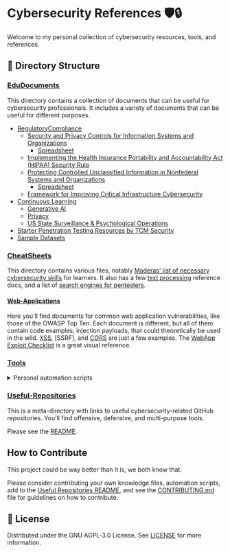 # Cybersecurity References 🛡️🔒

Welcome to my personal collection of cybersecurity resources, tools, and references.

## 📁 Directory Structure

### [EduDocuments](./EduDocuments)

This directory contains a collection of documents that can be useful for cybersecurity professionals. It includes a variety of documents that can be useful for different purposes.
- [RegulatoryCompliance](./EduDocuments/RegulatoryCompliance)
    - [Security and Privacy Controls for Information Systems and Organizations](./EduDocuments/RegulatoryCompliance//800-53r5/SP_800-53_v5_1-derived-OSCAL.pdf "PDF")
        - [Spreadsheet](./EduDocuments/RegulatoryCompliance/800-53r5/sp800-53r5-control-catalog.xlsx "XLSX")
    - [Implementing the Health Insurance Portability and Accountability Act (HIPAA) Security Rule](./EduDocuments/RegulatoryCompliance/800-66r2/NIST.SP.800-66r2.pdf "PDF")
    - [Protecting Controlled Unclassified Information in Nonfederal Systems and Organizations](./EduDocuments/RegulatoryCompliance/800-171/NIST.SP.800-171r2.pdf "PDF")
        - [Spreadsheet](./EduDocuments/RegulatoryCompliance/800-171/sp800-171r2-security-reqs.xlsx "XLSX")
    - [Framework for Improving Critical Infrastructure Cybersecurity](./EduDocuments/RegulatoryCompliance/NIST.CSWP.04162018.pdf "PDF")
- [Continuous Learning](./EduDocuments/Continuous-Learning/)
    - [Generative AI](./EduDocuments/Continuous-Learning/Generative-AI/)
    - [Privacy](./EduDocuments/Continuous-Learning/Privacy/ "Learn about digital privacy.")
    - [US State Surveillance & Psychological Operations](./EduDocuments/Continuous-Learning/US-State_Surveillance-Psyops/ "Learn about state-sanctioned psyops in the US and abroad.")
- [Starter Penetration Testing Resources by TCM Security](./EduDocuments/Pentest_Resources-TCM_Security/ "Resources for pentesters in the making.")
- [Sample Datasets](./EduDocuments/Sample_Datasets/ "A collection of datasets to practice working on.")

### [CheatSheets](./CheatSheets)

This directory contains various files, notably [Maderas' list of necessary cybersecurity skills](./CheatSheets/Get_Started-MaderasSecurityArsenal.md "Maderas Security Arsenal") for learners. It also has a few [text processing](./CheatSheets/text-processing/ "Directory") reference docs, and a list of [search engines for pentesters](./CheatSheets/Search_Engines_for_Pentesters.jpg "Search Engines for Pentesters").

#### [Web-Applications](./Web-Applications)

Here you'll find documents for common web application vulnerabilities, like those of the OWASP Top Ten. Each document is different, but all of them contain code examples, injection payloads, that could theoretically be used in the wild. [XSS](./Web-Applications/XSS.md), [SSRF], and [CORS](./Web-Applications/CORS.md) are just a few examples. The [WebApp Exploit Checklist](./Web-Applications/WebApp-ExploitsChecklist.pdf) is a great visual reference.

### [Tools](./Tools)

<details><summary>Personal automation scripts</summary>

[`extract_video_audio.py`](./Tools/extract_video_audio.py): CLI tool that creates an MP3 audio file from a MP4 file, or files in a directory.

[`firewall_rules.py`](./Tools/firewall_rules.py): CLI tool that optionally accepts a URL as an argument to download a CSV list of known problematic IP addresses and create block rules for Windows Firewall. 

> The default URL downloads the "Botnet C2 Indicators of Compromise (IOCs)" from FEODOtracker, which contains "information on tracked botnet c2s but also IP addresses that were acting as a botnet C2 within the **past 30 days**."

[`hashfile_validator.py`](./Tools/hashfile_validator.py): A CLI tool that automatically detects and validates cryptographic hash checksums against files. It supports MD5, SHA1, SHA256, SHA384, and SHA512, with optional JSON output and additional file information. The tool uses Windows' built-in Certutil for hash calculation.

[`https_ngrok_config.yml`](./Tools/https_ngrok_config.yml): A sample configuration file that starts an Ngrok HTTPS endpoint w/ OAuth support.

[`regex_generator.py`](./Tools/RegexGenerator.py): Generates regex patterns to detect keyword variations, including obfuscated and evasive text, for precise matching.

[`Reset-DockerWslIntergration.ps1`](./Tools/Reset-DockerWslIntegration.ps1): PowerShell script that stops Docker Desktop, Stops WSL, and Unregisters the Docker Destop data.

</details>

### [Useful-Repositories](./Useful-Repositories)

This is a meta-directory with links to useful cybersecurity-related GitHub repositories. You'll find offensive, defensive, and multi-purpose tools.

Please see the [README](./UsefulRepositories/README.md).

## How to Contribute
This project could be way better than it is, we both know that.

Please consider contributing your own knowledge files, automation scripts, add to the [Useful Repositories README](./Useful-Repositories/README.md), and see the [CONTRIBUTING.md](CONTRIBUTING.md) file for guidelines on how to contribute.

## 📜 License

Distributed under the GNU AGPL-3.0 License. See [LICENSE](./LICENSE) for more information.
